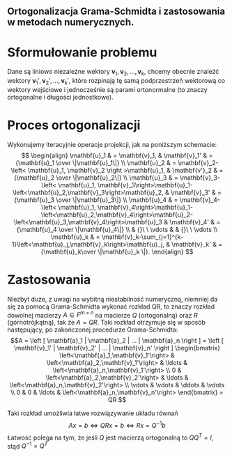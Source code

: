 Ortogonalizacja Grama-Schmidta i zastosowania w metodach numerycznych.
---

# Sformułowanie problemu
Dane są liniowo niezależne wektory $\mathbf{v}_1, \mathbf{v}_2, ..., \mathbf{v}_k$,
chcemy obecnie znaleźć wektory $\mathbf{v}_1', \mathbf{v}_2', ..., \mathbf{v}_k'$,
które rozpinają tę samą podprzestrzeń wektorową co wektory wejściowe i jednocześnie
są parami ortonormalne (to znaczy ortogonalne i długości jednostkowe).

# Proces ortogonalizacji
Wykonujemy iteracyjnie operacje projekcji, jak na poniższym schemacie:
$$
\begin{align}
\mathbf{u}_1 & = \mathbf{v}_1, & \mathbf{v}_1' & = {\mathbf{u}_1 \over \|\mathbf{u}_1\|} \\
\mathbf{u}_2 & = \mathbf{v}_2- \left< \mathbf{u}_1, \mathbf{v}_2 \right >\mathbf{u}_1,
& \mathbf{v'}_2 & = {\mathbf{u}_2 \over \|\mathbf{u}_2\|} \\
\mathbf{u}_3 & = \mathbf{v}_3-\left< \mathbf{u}_1, \mathbf{v}_3\right>\mathbf{u}_1-\left<\mathbf{u}_2,\mathbf{v}_3\right>\mathbf{u}_2, & \mathbf{v}_3' & = {\mathbf{u}_3 \over \|\mathbf{u}_3\|} \\
\mathbf{u}_4 & = \mathbf{v}_4-\left< \mathbf{u}_1, \mathbf{v}_4\right>\mathbf{u}_1-\left<\mathbf{u}_2,\mathbf{v}_4\right>\mathbf{u}_2-\left<\mathbf{u}_3,\mathbf{v}_4\right>\mathbf{u}_3 & \mathbf{v}_4' & = {\mathbf{u}_4 \over \|\mathbf{u}_4\|} \\
& {}\ \  \vdots & & {}\ \  \vdots \\
\mathbf{u}_k & = \mathbf{v}_k-\sum_{j=1}^{k-1}\left<\mathbf{u}_j,\mathbf{v}_k\right>\mathbf{u}_j, & \mathbf{v}_k' & = {\mathbf{u}_k\over \|\mathbf{u}_k \|}.
\end{align}
$$

# Zastosowania
Niezbyt duże, z uwagi na wybitną niestabilność numeryczną, niemniej da się za pomocą Grama-Schmidta wykonać
rozkład $\mathrm{QR}$, to znaczy rozkład dowolnej macierzy $A \in F^{m \times n}$ na macierze $Q$ (ortogonalną)
oraz $R$ (górnotrójkątną), tak że $A = QR$. Taki rozkład otrzymuje się w sposób następujący, po zakończonej
procedurze Grama-Schmidta:
$$A = \left [ \mathbf{a}_1 | \mathbf{a}_2 | ... | \mathbf{a}_n \right ] =
\left [ \mathbf{v}_1' | \mathbf{v}_2' | ... | \mathbf{v}_n' \right ]
\begin{bmatrix}
\left<\mathbf{a}_1,\mathbf{v}_1'\right> & \left<\mathbf{a}_2,\mathbf{v}_1'\right> & \ldots & \left<\mathbf{a}_n,\mathbf{v}_1'\right> \\
0                                       & \left<\mathbf{a}_2,\mathbf{v}_2'\right> & \ldots & \left<\mathbf{a}_n,\mathbf{v}_2'\right> \\
\vdots                                  & \vdots                                  & \ddots & \vdots \\
0                                       & 0                                       & \ldots & \left<\mathbf{a}_n,\mathbf{v}_n'\right>
\end{bmatrix}
= QR
$$

Taki rozkład umożliwia łatwe rozwiązywanie układu równań $$Ax = b \iff QRx = b \iff Rx = Q^{-1}b$$
Łatwość polega na tym, że jeśli $Q$ jest macierzą ortogonalną to $QQ^{T} = I$, stąd $Q^{-1} = Q^{T}$
